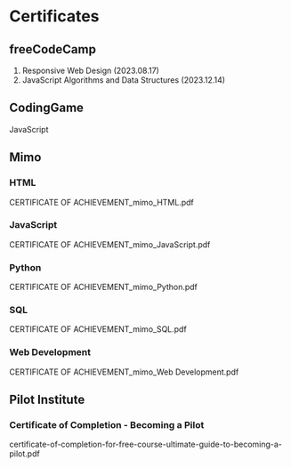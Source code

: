# Certificates

## freeCodeCamp
1. Responsive Web Design (2023.08.17)
2. JavaScript Algorithms and Data Structures (2023.12.14)
 
## CodingGame
 JavaScript

## Mimo

### HTML 
 CERTIFICATE OF ACHIEVEMENT_mimo_HTML.pdf
### JavaScript
 CERTIFICATE OF ACHIEVEMENT_mimo_JavaScript.pdf
### Python
 CERTIFICATE OF ACHIEVEMENT_mimo_Python.pdf
### SQL
 CERTIFICATE OF ACHIEVEMENT_mimo_SQL.pdf
### Web Development
 CERTIFICATE OF ACHIEVEMENT_mimo_Web Development.pdf

## Pilot Institute

### Certificate of Completion - Becoming a Pilot
 certificate-of-completion-for-free-course-ultimate-guide-to-becoming-a-pilot.pdf
